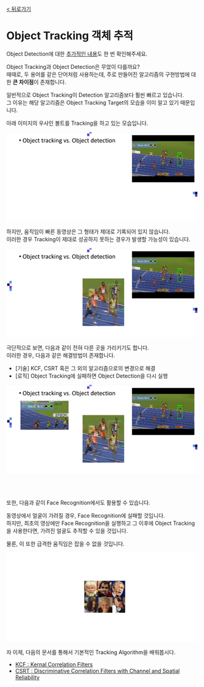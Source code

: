 [< 뒤로가기](./README.md)

# Object Tracking 객체 추적

Object Detection에 대한 [추가적인 내용](https://arxiv.org/abs/1409.7618)도 한 번 확인해주세요.

Object Tracking과 Object Detection은 무었이 다를까요? <br>
때때로, 두 용어를 같은 단어처럼 사용하는데, 주로 만들어진 알고리즘의 구현방법에 대한 **큰 차이점**이 존재합니다.

일반적으로 Object Tracking이 Detection 알고리즘보다 훨씬 빠르고 있습니다. <br>
그 이유는 해당 알고리즘은 Object Tracking Target의 모습을 이미 알고 있기 때문입니다.

아래 이미지의 우사인 볼트를 Tracking을 하고 있는 모습입니다.

![](../../images/017_Object_Tracking.png)

하지만, 움직임이 빠른 동영상은 그 형태가 제대로 기록되어 있지 않습니다.<br>
이러한 경우 Tracking이 제대로 성공하지 못하는 경우가 발생할 가능성이 있습니다.

![](../../images/018_Object_Tracking_2.png)

극단적으로 보면, 다음과 같이 전혀 다른 곳을 가리키기도 합니다. <br>
이러한 경우, 다음과 같은 해결방법이 존재합니다.

- [기술] KCF, CSRT 혹은 그 외의 알고리즘으로의 변경으로 해결
- [로직] Object Tracking에 실패하면 Object Detection을 다시 실행

![](../../images/019_Object_Tracking_3.png)

<br><br>

또한, 다음과 같이 Face Recognition에서도 활용할 수 있습니다.

동영상에서 얼굴이 가려질 경우, Face Recognition에 실패할 것입니다.<br>
하지만, 최초의 영상에만 Face Recognition을 실행하고 그 이후에 Object Tracking을 사용한다면, 가려진 얼굴도 추적할 수 있을 것입니다.

물론, 이 또한 급격한 움직임은 잡을 수 없을 것입니다.

![](../../images/020_Object_Tracking_4.png)

자 이제, 다음의 문서를 통해서 기본적인 Tracking Algorithm을 배워봅시다.

- [KCF : Kernal Correlation Filters](./6_Object_Tracking_KCF.md)
- [CSRT : Discriminative Correlation Filters with Channel and Spatial Reliability](./7_Object_Tracking_CSRT.md)